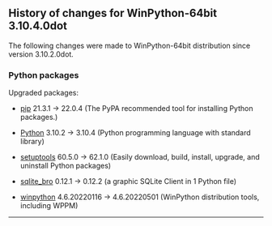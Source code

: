 ﻿## History of changes for WinPython-64bit 3.10.4.0dot

The following changes were made to WinPython-64bit distribution since version 3.10.2.0dot.

### Python packages

Upgraded packages:

  * [pip](https://pypi.org/project/pip) 21.3.1 → 22.0.4 (The PyPA recommended tool for installing Python packages.)
  * [Python](http://www.python.org/) 3.10.2 → 3.10.4 (Python programming language with standard library)
  * [setuptools](https://pypi.org/project/setuptools) 60.5.0 → 62.1.0 (Easily download, build, install, upgrade, and uninstall Python packages)
  * [sqlite_bro](https://pypi.org/project/sqlite_bro) 0.12.1 → 0.12.2 (a graphic SQLite Client in 1 Python file)
  * [winpython](http://winpython.github.io/) 4.6.20220116 → 4.6.20220501 (WinPython distribution tools, including WPPM)

* * *
